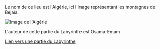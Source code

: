 Le nom de ce lieu est l'Algérie, ici l'image représentant les montagnes de Bejaïa.

![Image de l'Algérie](https://upload.wikimedia.org/wikipedia/commons/thumb/7/71/Baie_de_bejaia.jpg/2560px-Baie_de_bejaia.jpg)

L'auteur de cette partie du Labyrinthe est Osama-Emam

[Lien vers une partie du Labyrinthe](./Maroc.md)

